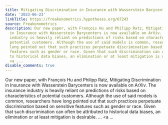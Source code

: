 ```yaml
---
title: Mitigating Discrimination in Insurance with Wasserstein Barycenters
date: '2023-06-23'
linkTitle: https://freakonometrics.hypotheses.org/67243
source: Freakonometrics
description: Our new paper, with François Hu and Philipp Ratz, Mitigating Discrimination
  in Insurance with Wasserstein Barycenters is now available on ArXiv. The insurance
  industry is heavily reliant on predictions of risks based on characteristics of
  potential customers. Although the use of said models is common, researchers have
  long pointed out that such practices perpetuate discrimination based on sensitive
  features such as gender or race. Given that such discrimination can often be attributed
  to historical data biases, an elimination or at least mitigation is desirable. &#8230;
  <a ...
disable_comments: true
---
```

Our new paper, with François Hu and Philipp Ratz, Mitigating Discrimination in Insurance with Wasserstein Barycenters is now available on ArXiv. The insurance industry is heavily reliant on predictions of risks based on characteristics of potential customers. Although the use of said models is common, researchers have long pointed out that such practices perpetuate discrimination based on sensitive features such as gender or race. Given that such discrimination can often be attributed to historical data biases, an elimination or at least mitigation is desirable. &#8230; <a ...